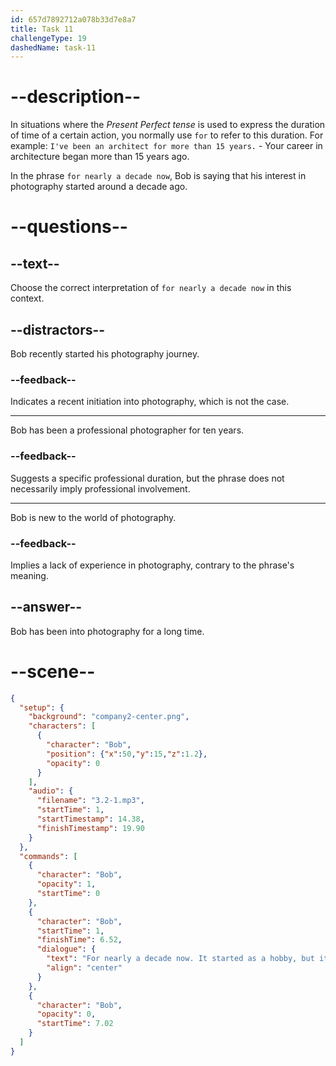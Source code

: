 ```yaml
---
id: 657d7892712a078b33d7e8a7
title: Task 11
challengeType: 19
dashedName: task-11
---
```


<!-- (Audio) Bob: For nearly a decade now. It started as a hobby, but it has become a significant part of my life. -->

# --description--

In situations where the *Present Perfect tense* is used to express the duration of time of a certain action, you normally use `for` to refer to this duration. For example: `I've been an architect for more than 15 years.` - Your career in architecture began more than 15 years ago.

In the phrase `for nearly a decade now`, Bob is saying that his interest in photography started around a decade ago.

# --questions--

## --text--

Choose the correct interpretation of `for nearly a decade now` in this context.

## --distractors--

Bob recently started his photography journey.

### --feedback--

Indicates a recent initiation into photography, which is not the case.

---

Bob has been a professional photographer for ten years.

### --feedback--

Suggests a specific professional duration, but the phrase does not necessarily imply professional involvement.

---

Bob is new to the world of photography.

### --feedback--

Implies a lack of experience in photography, contrary to the phrase's meaning.

## --answer--

Bob has been into photography for a long time.

# --scene--

```json
{
  "setup": {
    "background": "company2-center.png",
    "characters": [
      {
        "character": "Bob",
        "position": {"x":50,"y":15,"z":1.2},
        "opacity": 0
      }
    ],
    "audio": {
      "filename": "3.2-1.mp3",
      "startTime": 1,
      "startTimestamp": 14.38,
      "finishTimestamp": 19.90
    }
  },
  "commands": [
    {
      "character": "Bob",
      "opacity": 1,
      "startTime": 0
    },
    {
      "character": "Bob",
      "startTime": 1,
      "finishTime": 6.52,
      "dialogue": {
        "text": "For nearly a decade now. It started as a hobby, but it's become a significant part of my life.",
        "align": "center"
      }
    },
    {
      "character": "Bob",
      "opacity": 0,
      "startTime": 7.02
    }
  ]
}
```

